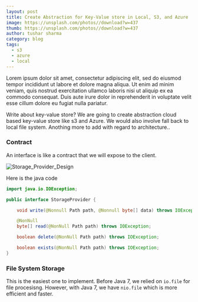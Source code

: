 ```yaml
---
layout: post
title: Create Abstraction for Key-Value store in Local, S3, and Azure
image: https://unsplash.com/photos//download?w=437
thumb: https://unsplash.com/photos//download?w=437
author: tushar sharma
category: blog
tags:
  - s3
  - azure
  - local
---
```


Lorem ipsum dolor sit amet, consectetur adipiscing elit, sed do eiusmod tempor incididunt ut labore et dolore magna aliqua. Ut enim ad minim veniam, quis nostrud exercitation ullamco laboris nisi ut aliquip ex ea commodo consequat. Duis aute irure dolor in reprehenderit in voluptate velit esse cillum dolore eu fugiat nulla pariatur.<!-- truncate_here -->

Write about key-value store? We are going to create abstraction cloud based key-value store like s3 and Azure. We would also involve fall back to local file system. Anothing more to add with regard to architecture..


### Contract

An interface is like a contract that we will expose to the client. 

<!-- TODO fix it later-->
<img loading="lazy" src="{{ root_url }}/imgs/code/Storage_Provider_Design.png" alt="Storage_Provider_Design" />

Here is the java code

```java
import java.io.IOException;

public interface StorageProvider {

    void write(@Nonnull Path path, @Nonnull byte[] data) throws IOException;

    @NonNull
    byte[] read(@NonNull Path path) throws IOException;

    boolean delete(@NonNull Path path) throws IOException;

    boolean exists(@NonNull Path path) throws IOException;
}
```

### File System Storage

This is the easiest one to implement. Before Java 7, we relied on `io.file` for file procesisng. However, with Java 7, we have `nio.file` which is more efficient and faster. 

```java
```